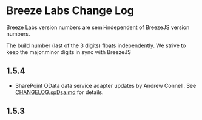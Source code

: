Breeze Labs Change Log
==========================================

Breeze Labs version numbers are semi-independent of BreezeJS version numbers.

The build number (last of the 3 digits) floats independently. We strive to keep the major.minor digits in sync with BreezeJS

1.5.4
---------------------

- SharePoint OData data service adapter updates by Andrew Connell. See [CHANGELOG.spDsa.md](https://github.com/Breeze/breeze.js.labs/blob/master/CHANGELOG.spDsa.md "SharePoint Adapter Change Log") for details.

1.5.3
----------------------


